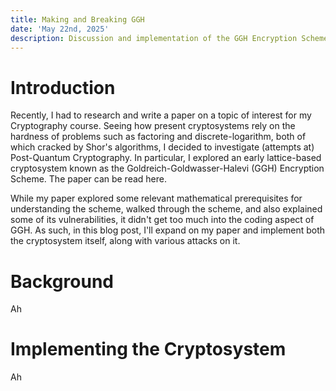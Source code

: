 ```yaml
---
title: Making and Breaking GGH
date: 'May 22nd, 2025'
description: Discussion and implementation of the GGH Encryption Scheme and its attacks in Python.
---
```


# Introduction
Recently, I had to research and write a paper on a topic of interest for my Cryptography course. Seeing how present cryptosystems rely on the hardness of problems such as factoring and discrete-logarithm, both of which cracked by Shor's algorithms, I decided to investigate (attempts at) Post-Quantum Cryptography. In particular, I explored an early lattice-based cryptosystem known as the Goldreich-Goldwasser-Halevi (GGH) Encryption Scheme. The paper can be read here.

While my paper explored some relevant mathematical prerequisites for understanding the scheme, walked through the scheme, and also explained some of its vulnerabilities, it didn't get too much into the coding aspect of GGH. As such, in this blog post, I'll expand on my paper and implement both the cryptosystem itself, along with various attacks on it.

# Background
Ah

# Implementing the Cryptosystem
Ah
